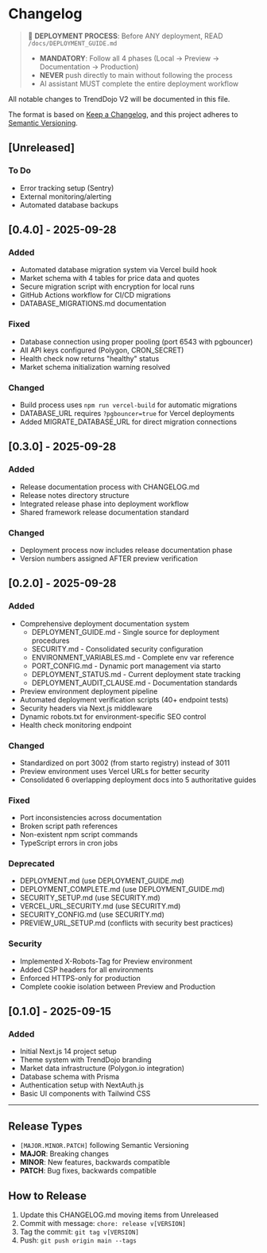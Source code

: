 # Changelog

> 🚀 **DEPLOYMENT PROCESS**: Before ANY deployment, READ `/docs/DEPLOYMENT_GUIDE.md`
> - **MANDATORY**: Follow all 4 phases (Local → Preview → Documentation → Production)
> - **NEVER** push directly to main without following the process
> - AI assistant MUST complete the entire deployment workflow

All notable changes to TrendDojo V2 will be documented in this file.

The format is based on [Keep a Changelog](https://keepachangelog.com/en/1.0.0/),
and this project adheres to [Semantic Versioning](https://semver.org/spec/v2.0.0.html).

## [Unreleased]
### To Do
- Error tracking setup (Sentry)
- External monitoring/alerting
- Automated database backups

## [0.4.0] - 2025-09-28
### Added
- Automated database migration system via Vercel build hook
- Market schema with 4 tables for price data and quotes
- Secure migration script with encryption for local runs
- GitHub Actions workflow for CI/CD migrations
- DATABASE_MIGRATIONS.md documentation

### Fixed
- Database connection using proper pooling (port 6543 with pgbouncer)
- All API keys configured (Polygon, CRON_SECRET)
- Health check now returns "healthy" status
- Market schema initialization warning resolved

### Changed
- Build process uses `npm run vercel-build` for automatic migrations
- DATABASE_URL requires `?pgbouncer=true` for Vercel deployments
- Added MIGRATE_DATABASE_URL for direct migration connections

## [0.3.0] - 2025-09-28
### Added
- Release documentation process with CHANGELOG.md
- Release notes directory structure
- Integrated release phase into deployment workflow
- Shared framework release documentation standard

### Changed
- Deployment process now includes release documentation phase
- Version numbers assigned AFTER preview verification

## [0.2.0] - 2025-09-28
### Added
- Comprehensive deployment documentation system
  - DEPLOYMENT_GUIDE.md - Single source for deployment procedures
  - SECURITY.md - Consolidated security configuration
  - ENVIRONMENT_VARIABLES.md - Complete env var reference
  - PORT_CONFIG.md - Dynamic port management via starto
  - DEPLOYMENT_STATUS.md - Current deployment state tracking
  - DEPLOYMENT_AUDIT_CLAUSE.md - Documentation standards
- Preview environment deployment pipeline
- Automated deployment verification scripts (40+ endpoint tests)
- Security headers via Next.js middleware
- Dynamic robots.txt for environment-specific SEO control
- Health check monitoring endpoint

### Changed
- Standardized on port 3002 (from starto registry) instead of 3011
- Preview environment uses Vercel URLs for better security
- Consolidated 6 overlapping deployment docs into 5 authoritative guides

### Fixed
- Port inconsistencies across documentation
- Broken script path references
- Non-existent npm script commands
- TypeScript errors in cron jobs

### Deprecated
- DEPLOYMENT.md (use DEPLOYMENT_GUIDE.md)
- DEPLOYMENT_COMPLETE.md (use DEPLOYMENT_GUIDE.md)
- SECURITY_SETUP.md (use SECURITY.md)
- VERCEL_URL_SECURITY.md (use SECURITY.md)
- SECURITY_CONFIG.md (use SECURITY.md)
- PREVIEW_URL_SETUP.md (conflicts with security best practices)

### Security
- Implemented X-Robots-Tag for Preview environment
- Added CSP headers for all environments
- Enforced HTTPS-only for production
- Complete cookie isolation between Preview and Production

## [0.1.0] - 2025-09-15
### Added
- Initial Next.js 14 project setup
- Theme system with TrendDojo branding
- Market data infrastructure (Polygon.io integration)
- Database schema with Prisma
- Authentication setup with NextAuth.js
- Basic UI components with Tailwind CSS

---

## Release Types
- `[MAJOR.MINOR.PATCH]` following Semantic Versioning
- **MAJOR**: Breaking changes
- **MINOR**: New features, backwards compatible
- **PATCH**: Bug fixes, backwards compatible

## How to Release
1. Update this CHANGELOG.md moving items from Unreleased
2. Commit with message: `chore: release v[VERSION]`
3. Tag the commit: `git tag v[VERSION]`
4. Push: `git push origin main --tags`